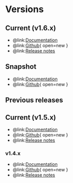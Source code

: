 # Versions

## Current (v1.6.x)
- @link:[Documentation](https://bluebrainnexus.io/docs/)
- @link:[Github](https://github.com/BlueBrain/nexus/tree/v1.6.x){ open=new }
- @link:[Release notes](https://bluebrainnexus.io/docs/releases/v1.6-release-notes.html)

## Snapshot
- @link:[Documentation](https://bluebrainnexus.io/snapshot/docs/)
- @link:[Github](https://github.com/BlueBrain/nexus){ open=new }

## Previous releases

## Current (v1.5.x)
- @link:[Documentation](https://bluebrainnexus.io/v1.5.x/docs/)
- @link:[Github](https://github.com/BlueBrain/nexus/tree/v1.5.x){ open=new }
- @link:[Release notes](https://bluebrainnexus.io/docs/releases/v1.5-release-notes.html)

### v1.4.x
- @link:[Documentation](https://bluebrainnexus.io/v1.4.x/docs/)
- @link:[Github](https://github.com/BlueBrain/nexus/tree/v1.4.x){ open=new }
- @link:[Release notes](https://bluebrainnexus.io/docs/releases/v1.4-release-notes.html)
